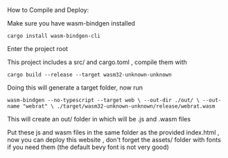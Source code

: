 How to Compile and Deploy:

Make sure you have wasm-bindgen installed

`cargo install wasm-bindgen-cli`

Enter the project root

This project includes a src/ and cargo.toml , compile them with

`cargo build --release --target wasm32-unknown-unknown`

Doing this will generate a target folder, now run 

`wasm-bindgen --no-typescript --target web \
    --out-dir ./out/ \
    --out-name "webrat" \
    ./target/wasm32-unknown-unknown/release/webrat.wasm`

This will create an out/ folder in which will be  .js and .wasm files

Put these js and wasm files in the same folder as the provided index.html , now you can deploy this website , don't forget the assets/ folder with fonts if you need them (the default bevy font is not very good)
